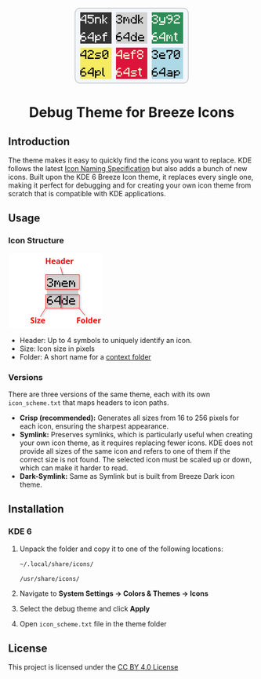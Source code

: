 <p align="center">
    <img width="232" src="image/logo.png" alt="Breeze Debug logo">
</p>

<h1 align="center">Debug Theme for Breeze Icons</h1>

## Introduction
The theme makes it easy to quickly find the icons you want to replace.
KDE follows the latest [Icon Naming Specification](https://specifications.freedesktop.org/icon-naming-spec/latest/) but also adds a bunch of new icons.
Built upon the KDE 6 Breeze Icon theme, it replaces every single one, making it perfect for debugging and for creating your own icon theme from scratch that is compatible with KDE applications.

## Usage

### Icon Structure
<img width="193" src="image/icon_structure.png" alt="Icon Structure">

* Header: Up to 4 symbols to uniquely identify an icon.
* Size: Icon size in pixels
* Folder: A short name for a [context folder](https://specifications.freedesktop.org/icon-naming-spec/latest/#context)

### Versions
There are three versions of the same theme, each with its own `icon_scheme.txt` that maps headers to icon paths.
* **Crisp (recommended):**
Generates all sizes from 16 to 256 pixels for each icon, ensuring the sharpest appearance.
* **Symlink:**
Preserves symlinks, which is particularly useful when creating your own icon theme, as it requires replacing fewer icons. KDE does not provide all sizes of the same icon and refers to one of them if the correct size is not found. The selected icon must be scaled up or down, which can make it harder to read.
* **Dark-Symlink:**
Same as Symlink but is built from Breeze Dark icon theme.

## Installation

### KDE 6
1. Unpack the folder and copy it to one of the following locations:

    ```
    ~/.local/share/icons/
    ```
    ```
    /usr/share/icons/
    ```
2. Navigate to **System Settings -> Colors & Themes -> Icons**
3. Select the debug theme and click **Apply**
4. Open `icon_scheme.txt` file in the theme folder

## License
This project is licensed under the [CC BY 4.0 License](https://creativecommons.org/licenses/by/4.0/)